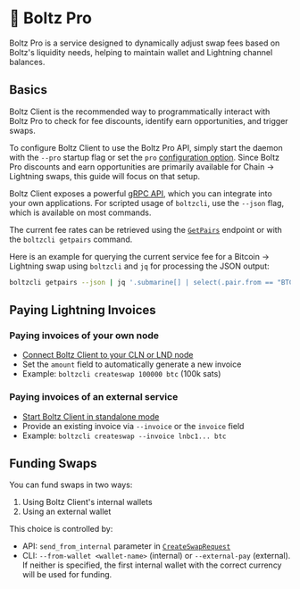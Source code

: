 # 🏅 Boltz Pro

Boltz Pro is a service designed to dynamically adjust swap fees based on Boltz's
liquidity needs, helping to maintain wallet and Lightning channel balances.

## Basics

Boltz Client is the recommended way to programmatically interact with Boltz Pro
to check for fee discounts, identify earn opportunities, and trigger swaps.

To configure Boltz Client to use the Boltz Pro API, simply start the daemon with
the `--pro` startup flag or set the `pro`
[configuration option](configuration.md). Since Boltz Pro discounts and earn
opportunities are primarily available for Chain -> Lightning swaps, this guide
will focus on that setup.

Boltz Client exposes a powerful [gRPC API](grpc.md), which you can integrate
into your own applications. For scripted usage of `boltzcli`, use the `--json`
flag, which is available on most commands.

The current fee rates can be retrieved using the [`GetPairs`](grpc.md#getpairs)
endpoint or with the `boltzcli getpairs` command.

Here is an example for querying the current service fee for a Bitcoin ->
Lightning swap using `boltzcli` and `jq` for processing the JSON output:

```bash
boltzcli getpairs --json | jq '.submarine[] | select(.pair.from == "BTC") | .fees.percentage'
```

## Paying Lightning Invoices

### **Paying invoices of your own node**

- [Connect Boltz Client to your CLN or LND node](index.md#configuration)
- Set the `amount` field to automatically generate a new invoice
- Example: `boltzcli createswap 100000 btc` (100k sats)

### **Paying invoices of an external service**

- [Start Boltz Client in standalone mode](index.md#standalone)
- Provide an existing invoice via `--invoice` or the `invoice` field
- Example: `boltzcli createswap --invoice lnbc1... btc`

## Funding Swaps

You can fund swaps in two ways:

1. Using Boltz Client's internal wallets
2. Using an external wallet

This choice is controlled by:

- API: `send_from_internal` parameter in
  [`CreateSwapRequest`](grpc.md#createswaprequest)
- CLI: `--from-wallet <wallet-name>` (internal) or `--external-pay` (external).
  If neither is specified, the first internal wallet with the correct currency
  will be used for funding.
